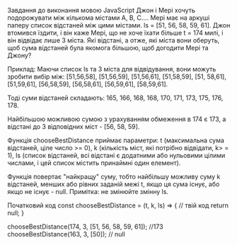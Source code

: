 Завдання до виконання мовою JavaScript
Джон і Мері хочуть подорожувати між кількома містами А, В, С.... Мері має на аркуші паперу список відстаней між цими містами. ls = [51, 56, 58, 59, 61]. Джон втомився їздити, і він каже Мері, що не хоче їхати більше t = 174 милі, і він відвідає лише 3 міста. Які відстані, а отже, які міста вони оберуть, щоб сума відстаней була якомога більшою, щоб догодити Мері та Джону?

Приклад:
Маючи список ls та 3 міста для відвідування, вони можуть зробити вибір між: [51,56,58], [51,56,59], [51,56,61], [51,58,59], [51, 58,61], [51,59,61], [56,58,59], [56,58,61], [56,59,61], [58,59,61].

Тоді суми відстаней складають: 165, 166, 168, 168, 170, 171, 173, 175, 176, 178.

Найбільшою можливою сумою з урахуванням обмеження в 174 є 173, а відстані до 3 відповідних міст - [56, 58, 59].

Функція chooseBestDistance приймає параметри:
t (максимальна сума відстаней, ціле число >= 0),
k (кількість міст, які потрібно відвідати, k> = 1),
ls (список відстаней, всі відстані є додатними або нульовими цілими числами, і цей список містить принаймні один елемент). 

Функція повертає "найкращу" суму, тобто найбільшу можливу суму k відстаней, менших або рівних заданій межі t, якщо ця сума існує, або якщо не існує - null. 
Примітка: не змінюйте змінну ls. 

Початковий код
const chooseBestDistance = (t, k, ls) => {
    // твій код
    return null;
}

chooseBestDistance(174, 3, [51, 56, 58, 59, 61]); //173
chooseBestDistance(163, 3, [50]); // null

